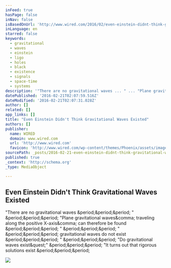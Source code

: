 ```yaml
---
inFeed: true
hasPage: false
inNav: false
isBasedOnUrl: 'http://www.wired.com/2016/02/even-einstein-didnt-think-gravitational-waves-existed/'
inLanguage: en
starred: false
keywords:
  - gravitational
  - waves
  - einstein
  - ligo
  - holes
  - black
  - existence
  - signals
  - space-time
  - systems
description: '"There are no gravitational waves ... " ... "Plane gravitational waves, traveling along the positive X-axis, can therefore be found ... " ... " ... gravitational waves do not exist ... " ... "Do gravitational waves exist?" ... "It turns out that rigorous solutions exist ...'
datePublished: '2016-02-21T02:07:59.516Z'
dateModified: '2016-02-21T02:07:31.028Z'
author: []
related: []
app_links: []
title: "Even Einstein Didn't Think Gravitational Waves Existed"
authors: []
publisher:
  name: WIRED
  domain: www.wired.com
  url: 'http://www.wired.com'
  favicon: 'http://www.wired.com/wp-content/themes/Phoenix/assets/images/favicon.ico'
sourcePath: _posts/2016-02-21-even-einstein-didnt-think-gravitational-waves-existed.md
published: true
_context: 'http://schema.org'
_type: MediaObject

---
```

<article style=""><h1>Even Einstein Didn't Think Gravitational Waves Existed</h1><p>"There are no gravitational waves &amp;period;&amp;period;&amp;period; " &amp;period;&amp;period;&amp;period; "Plane gravitational waves&amp;comma; traveling along the positive X-axis&amp;comma; can therefore be found &amp;period;&amp;period;&amp;period; " &amp;period;&amp;period;&amp;period; " &amp;period;&amp;period;&amp;period; gravitational waves do not exist &amp;period;&amp;period;&amp;period; " &amp;period;&amp;period;&amp;period; "Do gravitational waves exist&amp;quest;" &amp;period;&amp;period;&amp;period; "It turns out that rigorous solutions exist &amp;period;&amp;period;&amp;period;</p><img src="http://www.wired.com/wp-content/uploads/2016/02/GravitationalWavePhysicists-1200-1200x630.jpg" /></article>